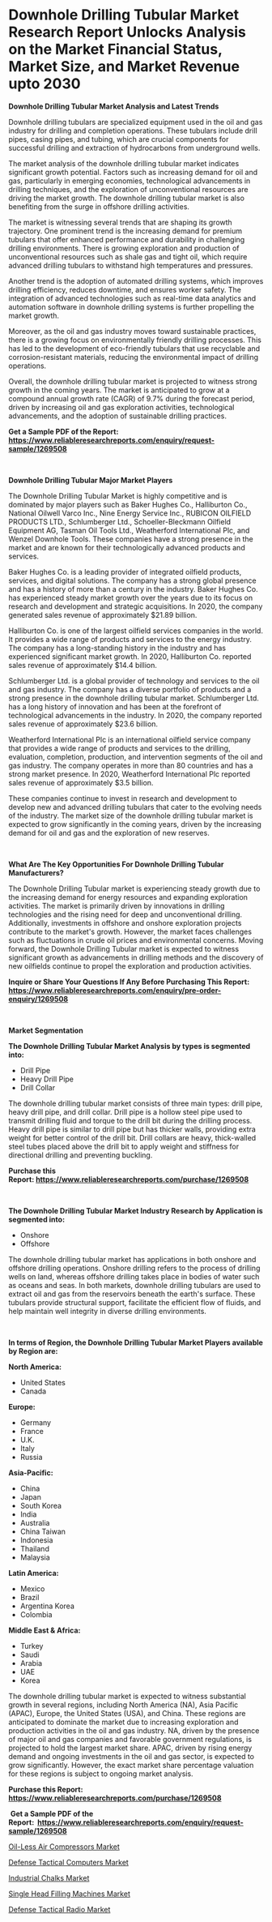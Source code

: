 <p><h1>Downhole Drilling Tubular Market Research Report Unlocks Analysis on the Market Financial Status, Market Size, and Market Revenue upto 2030</h1></p><p><strong>Downhole Drilling Tubular Market Analysis and Latest Trends</strong></p>
<p><p>Downhole drilling tubulars are specialized equipment used in the oil and gas industry for drilling and completion operations. These tubulars include drill pipes, casing pipes, and tubing, which are crucial components for successful drilling and extraction of hydrocarbons from underground wells.</p><p>The market analysis of the downhole drilling tubular market indicates significant growth potential. Factors such as increasing demand for oil and gas, particularly in emerging economies, technological advancements in drilling techniques, and the exploration of unconventional resources are driving the market growth. The downhole drilling tubular market is also benefiting from the surge in offshore drilling activities.</p><p>The market is witnessing several trends that are shaping its growth trajectory. One prominent trend is the increasing demand for premium tubulars that offer enhanced performance and durability in challenging drilling environments. There is growing exploration and production of unconventional resources such as shale gas and tight oil, which require advanced drilling tubulars to withstand high temperatures and pressures.</p><p>Another trend is the adoption of automated drilling systems, which improves drilling efficiency, reduces downtime, and ensures worker safety. The integration of advanced technologies such as real-time data analytics and automation software in downhole drilling systems is further propelling the market growth.</p><p>Moreover, as the oil and gas industry moves toward sustainable practices, there is a growing focus on environmentally friendly drilling processes. This has led to the development of eco-friendly tubulars that use recyclable and corrosion-resistant materials, reducing the environmental impact of drilling operations.</p><p>Overall, the downhole drilling tubular market is projected to witness strong growth in the coming years. The market is anticipated to grow at a compound annual growth rate (CAGR) of 9.7% during the forecast period, driven by increasing oil and gas exploration activities, technological advancements, and the adoption of sustainable drilling practices.</p></p>
<p><strong>Get a Sample PDF of the Report:&nbsp; <a href="https://www.reliableresearchreports.com/enquiry/request-sample/1269508">https://www.reliableresearchreports.com/enquiry/request-sample/1269508</a></strong></p>
<p>&nbsp;</p>
<p><strong>Downhole Drilling Tubular Major Market Players</strong></p>
<p><p>The Downhole Drilling Tubular Market is highly competitive and is dominated by major players such as Baker Hughes Co., Halliburton Co., National Oilwell Varco Inc., Nine Energy Service Inc., RUBICON OILFIELD PRODUCTS LTD., Schlumberger Ltd., Schoeller-Bleckmann Oilfield Equipment AG, Tasman Oil Tools Ltd., Weatherford International Plc, and Wenzel Downhole Tools. These companies have a strong presence in the market and are known for their technologically advanced products and services.</p><p>Baker Hughes Co. is a leading provider of integrated oilfield products, services, and digital solutions. The company has a strong global presence and has a history of more than a century in the industry. Baker Hughes Co. has experienced steady market growth over the years due to its focus on research and development and strategic acquisitions. In 2020, the company generated sales revenue of approximately $21.89 billion.</p><p>Halliburton Co. is one of the largest oilfield services companies in the world. It provides a wide range of products and services to the energy industry. The company has a long-standing history in the industry and has experienced significant market growth. In 2020, Halliburton Co. reported sales revenue of approximately $14.4 billion.</p><p>Schlumberger Ltd. is a global provider of technology and services to the oil and gas industry. The company has a diverse portfolio of products and a strong presence in the downhole drilling tubular market. Schlumberger Ltd. has a long history of innovation and has been at the forefront of technological advancements in the industry. In 2020, the company reported sales revenue of approximately $23.6 billion.</p><p>Weatherford International Plc is an international oilfield service company that provides a wide range of products and services to the drilling, evaluation, completion, production, and intervention segments of the oil and gas industry. The company operates in more than 80 countries and has a strong market presence. In 2020, Weatherford International Plc reported sales revenue of approximately $3.5 billion.</p><p>These companies continue to invest in research and development to develop new and advanced drilling tubulars that cater to the evolving needs of the industry. The market size of the downhole drilling tubular market is expected to grow significantly in the coming years, driven by the increasing demand for oil and gas and the exploration of new reserves.</p></p>
<p>&nbsp;</p>
<p><strong>What Are The Key Opportunities For Downhole Drilling Tubular Manufacturers?</strong></p>
<p><p>The Downhole Drilling Tubular market is experiencing steady growth due to the increasing demand for energy resources and expanding exploration activities. The market is primarily driven by innovations in drilling technologies and the rising need for deep and unconventional drilling. Additionally, investments in offshore and onshore exploration projects contribute to the market's growth. However, the market faces challenges such as fluctuations in crude oil prices and environmental concerns. Moving forward, the Downhole Drilling Tubular market is expected to witness significant growth as advancements in drilling methods and the discovery of new oilfields continue to propel the exploration and production activities.</p></p>
<p><strong>Inquire or Share Your Questions If Any Before Purchasing This Report: <a href="https://www.reliableresearchreports.com/enquiry/pre-order-enquiry/1269508">https://www.reliableresearchreports.com/enquiry/pre-order-enquiry/1269508</a></strong></p>
<p>&nbsp;</p>
<p><strong>Market Segmentation</strong></p>
<p><strong>The Downhole Drilling Tubular Market Analysis by types is segmented into:</strong></p>
<p><ul><li>Drill Pipe</li><li>Heavy Drill Pipe</li><li>Drill Collar</li></ul></p>
<p><p>The downhole drilling tubular market consists of three main types: drill pipe, heavy drill pipe, and drill collar. Drill pipe is a hollow steel pipe used to transmit drilling fluid and torque to the drill bit during the drilling process. Heavy drill pipe is similar to drill pipe but has thicker walls, providing extra weight for better control of the drill bit. Drill collars are heavy, thick-walled steel tubes placed above the drill bit to apply weight and stiffness for directional drilling and preventing buckling.</p></p>
<p><strong>Purchase this Report:&nbsp;<a href="https://www.reliableresearchreports.com/purchase/1269508">https://www.reliableresearchreports.com/purchase/1269508</a></strong></p>
<p>&nbsp;</p>
<p><strong>The Downhole Drilling Tubular Market Industry Research by Application is segmented into:</strong></p>
<p><ul><li>Onshore</li><li>Offshore</li></ul></p>
<p><p>The downhole drilling tubular market has applications in both onshore and offshore drilling operations. Onshore drilling refers to the process of drilling wells on land, whereas offshore drilling takes place in bodies of water such as oceans and seas. In both markets, downhole drilling tubulars are used to extract oil and gas from the reservoirs beneath the earth's surface. These tubulars provide structural support, facilitate the efficient flow of fluids, and help maintain well integrity in diverse drilling environments.</p></p>
<p>&nbsp;</p>
<p><strong>In terms of Region, the Downhole Drilling Tubular Market Players available by Region are:</strong></p>
<p>
    <p> <strong> North America: </strong>
        <ul>
            <li>United States</li>
            <li>Canada</li>
        </ul>
        </p> 
    <p> <strong> Europe: </strong>
        <ul>
            <li>Germany</li>
            <li>France</li>
            <li>U.K.</li>
            <li>Italy</li>
            <li>Russia</li>
        </ul>
        </p> 
    <p> <strong> Asia-Pacific: </strong>
        <ul>
            <li>China</li>
            <li>Japan</li>
            <li>South Korea</li>
            <li>India</li>
            <li>Australia</li>
            <li>China Taiwan</li>
            <li>Indonesia</li>
            <li>Thailand</li>
            <li>Malaysia</li>
        </ul>
        </p> 
    <p> <strong> Latin America: </strong>
        <ul>
            <li>Mexico</li>
            <li>Brazil</li>
            <li>Argentina Korea</li>
            <li>Colombia</li>
        </ul>
        </p> 
    <p> <strong> Middle East & Africa: </strong>
        <ul>
            <li>Turkey</li>
            <li>Saudi</li>
            <li>Arabia</li>
            <li>UAE</li>
            <li>Korea</li>
        </ul>
    </p>
    </p>
<p><p>The downhole drilling tubular market is expected to witness substantial growth in several regions, including North America (NA), Asia Pacific (APAC), Europe, the United States (USA), and China. These regions are anticipated to dominate the market due to increasing exploration and production activities in the oil and gas industry. NA, driven by the presence of major oil and gas companies and favorable government regulations, is projected to hold the largest market share. APAC, driven by rising energy demand and ongoing investments in the oil and gas sector, is expected to grow significantly. However, the exact market share percentage valuation for these regions is subject to ongoing market analysis.</p></p>
<p><strong>Purchase this Report: <a href="https://www.reliableresearchreports.com/purchase/1269508">https://www.reliableresearchreports.com/purchase/1269508</a></strong></p>
<p>&nbsp;<strong>Get a Sample PDF of the Report:&nbsp;&nbsp;<a href="https://www.reliableresearchreports.com/enquiry/request-sample/1269508">https://www.reliableresearchreports.com/enquiry/request-sample/1269508</a></strong></p>
<p><strong></strong></p>
<p><p><a href="https://www.linkedin.com/pulse/oil-less-air-compressors-market-size-share-amp-trends-analysis-hjwue/">Oil-Less Air Compressors Market</a></p><p><a href="https://medium.com/@jackytorphy/defense-tactical-computers-market-size-growth-forecast-2023-2030-797ec712a71f">Defense Tactical Computers Market</a></p><p><a href="https://github.com/ChiragRp1/Market-Research-Report-List-1/blob/main/industrial-chalks-market.md">Industrial Chalks Market</a></p><p><a href="https://www.linkedin.com/pulse/single-head-filling-machines-market-insights-players-forecast-7grbe/">Single Head Filling Machines Market</a></p><p><a href="https://medium.com/@ashlybednar2023/defense-tactical-radio-market-size-growth-forecast-2023-2030-0f3a2b8b6116">Defense Tactical Radio Market</a></p></p>